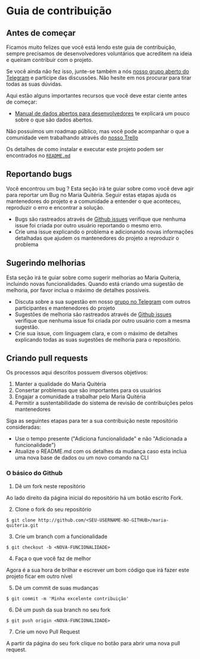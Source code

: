 # Guia de contribuição

## Antes de começar

Ficamos muito felizes que você está lendo este guia de contribuição, sempre precisamos de desenvolvedores voluntários que acreditem na ideia e queiram contribuir com o projeto.

Se você ainda não fez isso, junte-se também a nós [nosso grupo aberto do Telegram](https://t.me/joinchat/DRT0JBcy-RUk2GJZCnH3Fg) e participe das discussões. Não hesite em nos procurar para tirar todas as suas dúvidas.

Aqui estão alguns importantes recursos que você deve estar ciente antes de começar:

- [Manual de dados abertos para desenvolvedores](https://www.w3c.br/pub/Materiais/PublicacoesW3C/manual_dados_abertos_desenvolvedores_web.pdf) te explicará um pouco sobre o que são dados abertos.

Não possuímos um roadmap público, mas você pode acompanhar o que a comunidade vem trabalhando através do [nosso Trello](https://trello.com/b/E8v20MFs/dados-abertos-de-feira)

Os detalhes de como instalar e executar este projeto podem ser encontrados no [`README.md`](https://github.com/DadosAbertosDeFeira/maria-quiteria/blob/master/README.md)

## Reportando bugs

Você encontrou um bug ?
Esta seção irá te guiar sobre como você deve agir para reportar um Bug no Maria Quitéria. Seguir estas etapas ajuda os mantenedores do projeto e a comunidade a entender o que aconteceu, reproduzir o erro e encontrar a solução.

- Bugs são rastreados através de [Github issues](https://guides.github.com/features/issues/) verifique que nenhuma issue foi criada por outro usuário reportando o mesmo erro.
- Crie uma issue explicando o problema e adicionando novas informações detalhadas que ajudem os mantenedores do projeto a reproduzir o problema

## Sugerindo melhorias

Esta seção irá te guiar sobre como sugerir melhorias ao Maria Quiteria, incluindo novas funcionalidades. Quando está criando uma sugestão de melhoria, por favor inclua o máximo de detalhes possíveis.

- Discuta sobre a sua sugestão em nosso [grupo no Telegram](https://t.me/joinchat/DRT0JBcy-RUk2GJZCnH3Fg) com outros participantes e mantenedores do projeto
- Sugestões de melhoria são rastreados através de [Github issues](https://guides.github.com/features/issues/) verifique que nenhuma issue foi criada por outro usuário com a mesma sugestão.
- Crie sua issue, com linguagem clara, e com o máximo de detalhes explicando todas as suas sugestões de melhoria para o repositório.

## Criando pull requests

Os processos aqui descritos possuem diversos objetivos:

1. Manter a qualidade do Maria Quitéria
2. Consertar problemas que são importantes para os usuários
3. Engajar a comunidade a trabalhar pelo Maria Quitéria
4. Permitir a sustentabilidade do sistema de revisão de contribuições pelos mantenedores

Siga as seguintes etapas para ter a sua contribuição neste repositório consideradas:

- Use o tempo presente ("Adiciona funcionalidade" e não "Adicionada a funcionalidade")
- Atualize o README.md com os detalhes da mudança caso esta inclua uma nova base de dados ou um novo comando na CLI

### O básico do Github

1. Dê um fork neste repositório

Ao lado direito da página inicial do repositório há um botão escrito Fork.

2. Clone o fork do seu repositório

```console
$ git clone http://github.com/<SEU-USERNAME-NO-GITHUB>/maria-quiteria.git
```

3. Crie um branch com a funcionalidade

```console
$ git checkout -b <NOVA-FUNCIONALIDADE>
```

4. Faça o que você faz de melhor

Agora é a sua hora de brilhar e escrever um bom código que irá fazer este projeto ficar em outro nível

5. Dê um commit de suas mudanças

```console
$ git commit -m 'Minha excelente contribuição'
```

6. Dê um push da sua branch no seu fork

```console
$ git push origin <NOVA-FUNCIONALIDADE>
```

7. Crie um novo Pull Request

A partir da página do seu fork clique no botão para abrir uma nova pull request.
